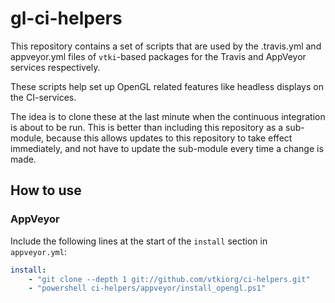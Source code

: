 # gl-ci-helpers


This repository contains a set of scripts that are used by the
.travis.yml and appveyor.yml files of `vtki`-based packages for the
Travis and AppVeyor services respectively.

These scripts help set up OpenGL related features like headless displays
on the CI-services.

The idea is to clone these at the last minute when the continuous integration
is about to be run. This is better than including this repository as a
sub-module, because this allows updates to this repository to take effect
immediately, and not have to update the sub-module every time a change is made.

## How to use

### AppVeyor

Include the following lines at the start of the `install` section in
`appveyor.yml`:

```yml
install:
    - "git clone --depth 1 git://github.com/vtkiorg/ci-helpers.git"
    - "powershell ci-helpers/appveyor/install_opengl.ps1"
```
